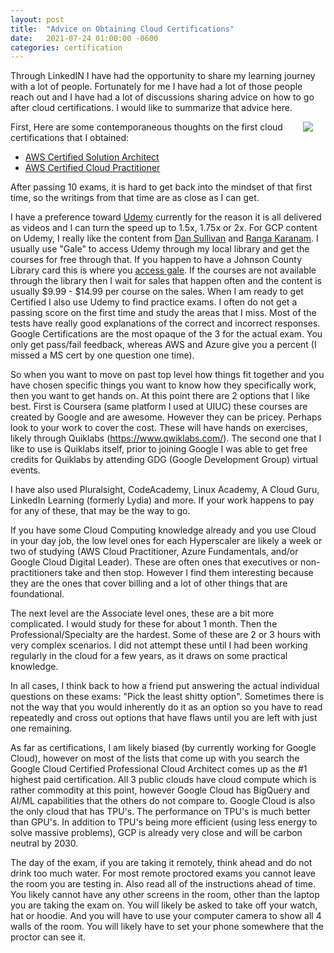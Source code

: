 ```yaml
---
layout: post
title:  "Advice on Obtaining Cloud Certifications"
date:   2021-07-24 01:00:00 -0600
categories: certification
---
```


Through LinkedIN I have had the opportunity to share my learning journey with a lot of people. Fortunately for me I have had a lot of those people reach out and I have had a lot of discussions sharing advice on how to go after cloud certifications.  I would like to summarize that advice here.

[<img align="right" src="/images/certificates/12_certs.png" hspace="20">](/images/certificates/12_certs.png)

First, Here are some contemporaneous thoughts on the first cloud certifications that I obtained:
* [AWS Certified Solution Architect](https://aaronblythe.com/certification/2019/08/23/aws-certified-architect.html)
* [AWS Certified Cloud Practitioner](https://aaronblythe.com/certification/2020/04/30/aws-certified-cloud-practitioner.html)

After passing 10 exams, it is hard to get back into the mindset of that first time, so the writings from that time are as close as I can get.

I have a preference toward [Udemy](https://udemy.com) currently for the reason it is all delivered as videos and I can turn the speed up to 1.5x, 1.75x or 2x. For GCP content on Udemy, I really like the content from [Dan Sullivan](https://www.linkedin.com/in/dansullivanpdx/) and [Ranga Karanam](https://www.linkedin.com/in/rangakaranam/). I usually use "Gale" to access Udemy through my local library and get the courses for free through that. If you happen to have a Johnson County Library card this is where you [access gale](https://www.jocolibrary.org/research/udemy). If the courses are not available through the library then I wait for sales that happen often and the content is usually $9.99 - $14.99 per course on the sales. When I am ready to get Certified I also use Udemy to find practice exams. I often do not get a passing score on the first time and study the areas that I miss. Most of the tests have really good explanations of the correct and incorrect responses. Google Certifications are the most opaque of the 3 for the actual exam. You only get pass/fail feedback, whereas AWS and Azure give you a percent (I missed a MS cert by one question one time).

So when you want to move on past top level how things fit together and you have chosen specific things you want to know how they specifically work, then you want to get hands on.  At this point there are 2 options that I like best. First is Coursera (same platform I used at UIUC) these courses are created by Google and are awesome. However they can be pricey. Perhaps look to your work to cover the cost. These will have hands on exercises, likely through Quiklabs (https://www.qwiklabs.com/). The second one that I like to use is Quiklabs itself, prior to joining Google I was able to get free credits for Quiklabs by attending GDG (Google Development Group) virtual events.

I have also used Pluralsight, CodeAcademy, Linux Academy, A Cloud Guru, LinkedIn Learning (formerly Lydia) and more. If your work happens to pay for any of these, that may be the way to go.

If you have some Cloud Computing knowledge already and you use Cloud in your day job, the low level ones for each Hyperscaler are likely a week or two of studying (AWS Cloud Practitioner, Azure Fundamentals, and/or Google Cloud Digital Leader). These are often ones that executives or non-practitioners take and then stop. However I find them interesting because they are the ones that cover billing and a lot of other things that are foundational.

The next level are the Associate level ones, these are a bit more complicated. I would study for these for about 1 month. Then the Professional/Specialty are the hardest. Some of these are 2 or 3 hours with very complex scenarios. I did not attempt these until I had been working regularly in the cloud for a few years, as it draws on some practical knowledge.

In all cases, I think back to how a friend put answering the actual individual questions on these exams: "Pick the least shitty option". Sometimes there is not the way that you would inherently do it as an option so you have to read repeatedly and cross out options that have flaws until you are left with just one remaining.

As far as certifications, I am likely biased (by currently working for Google Cloud), however on most of the lists that come up with you search the Google Cloud Certified Professional Cloud Architect comes up as the #1 highest paid certification.  All 3 public clouds have cloud compute which is rather commodity at this point, however Google Cloud has BigQuery and AI/ML capabilities that the others do not compare to.  Google Cloud is also the only cloud that has TPU's. The performance on TPU's is much better than GPU's. In addition to TPU's being more efficient (using less energy to solve massive problems), GCP is already very close and will be carbon neutral by 2030.

The day of the exam, if you are taking it remotely, think ahead and do not drink too much water. For most remote proctored exams you cannot leave the room you are testing in. Also read all of the instructions ahead of time. You likely cannot have any other screens in the room, other than the laptop you are taking the exam on. You will likely be asked to take off your watch, hat or hoodie. And you will have to use your computer camera to show all 4 walls of the room. You will likely have to set your phone somewhere that the proctor can see it.

